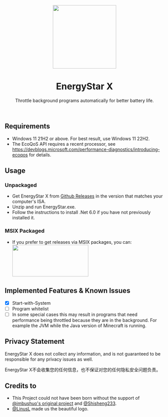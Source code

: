 <p align="center">
  <img src=https://user-images.githubusercontent.com/17510335/188151471-c3793437-a3ff-40bf-9168-efcbd3bd2613.png width=200 height=200 />
</p>
<h1 align="center">EnergyStar X</h1>
<p align="center">
  Throttle background programs automatically for better battery life.
</p>
<br>

## Requirements

- Windows 11 21H2 or above. For best result, use Windows 11 22H2.
- The EcoQoS API requires a recent processor, see <https://devblogs.microsoft.com/performance-diagnostics/introducing-ecoqos> for details.

## Usage

### Unpackaged

- Get EnergyStar X from [Github Releases](https://github.com/ArakawaHenri/EnergyStarX/releases) in the version that matches your computer's ISA.
- Unzip and run EnergyStar.exe.
- Follow the instructions to install .Net 6.0 if you have not previously installed it.

### MSIX Packaged

- If you prefer to get releases via MSIX packages, you can:<br>
<a href="https://www.microsoft.com/store/apps/9NM58D33RWHJ" target="_blank" rel="noreferrer noopener"><img src=https://getbadgecdn.azureedge.net/images/en-us%20dark.svg width=240 height=100 /></a>

## Implemented Features & Known Issues

- [x] Start-with-System
- [ ] Program whitelist
- [ ] In some special cases this may result in programs that need performance being throttled because they are in the background. For example the JVM while the Java version of Minecraft is running.

## Privacy Statement

EnergyStar X does not collect any information, and is not guaranteed to be responsible for any privacy issues as well.

EnergyStar X不会收集您的任何信息，也不保证对您的任何隐私安全问题负责。

## Credits to

- This Project could not have been born without the support of [@imbushuo's original project](https://github.com/imbushuo/EnergyStar) and [@Shisheng233](https://github.com/Shisheng233).
- [@LinusL](https://github.com/Linus0080) made us the beautiful logo.
